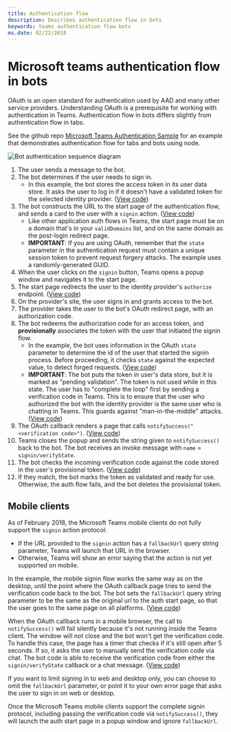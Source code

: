 ```yaml
---
title: Authentication flow
description: Describes authentication flow in bots
keywords: teams authentication flow bots
ms.date: 02/22/2018
---
```

# Microsoft teams authentication flow in bots

OAuth is an open standard for authentication used by AAD and many other service providers. Understanding OAuth is a prerequisite for working with authentication in Teams. Authentication flow in bots differs slightly from authentication flow in tabs.

See the github repo [Microsoft Teams Authentication Sample](https://github.com/OfficeDev/microsoft-teams-sample-auth-node)
for an example that demonstrates authentication flow for tabs and bots using node.

![Bot authentication sequence diagram](https://aosolis.github.io/bot-auth/bot_auth_sequence.png)

1. The user sends a message to the bot.
2. The bot determines if the user needs to sign in.
    * In this example, the bot stores the access token in its user data store. It asks the user to log in if it doesn't have a validated token for the selected identity provider. ([View code](https://github.com/OfficeDev/microsoft-teams-sample-auth-node/blob/469952a26d618dbf884a3be53c7d921cc580b1e2/src/utils/AuthenticationUtils.ts#L58-L76))
3. The bot constructs the URL to the start page of the authentication flow, and sends a card to the user with a `signin` action. ([View code](https://github.com/OfficeDev/microsoft-teams-sample-auth-node/blob/469952a26d618dbf884a3be53c7d921cc580b1e2/src/dialogs/BaseIdentityDialog.ts#L160-L190))
    * Like other application auth flows in Teams, the start page must be on a domain that's in your `validDomains` list, and on the same domain as the post-login redirect page.
    * **IMPORTANT**: If you are using OAuth, remember that the `state` parameter in the authentication request must contain a unique session token to prevent request forgery attacks. The example uses a randomly-generated GUID.
4. When the user clicks on the `signin` button, Teams opens a popup window and navigates it to the start page.
5. The start page redirects the user to the identity provider's `authorize` endpoint. ([View code](https://github.com/OfficeDev/microsoft-teams-sample-auth-node/blob/469952a26d618dbf884a3be53c7d921cc580b1e2/public/html/auth-start.html#L51-L56))
6. On the provider's site, the user signs in and grants access to the bot.
7. The provider takes the user to the bot's OAuth redirect page, with an authorization code.
8. The bot redeems the authorization code for an access token, and **provisionally** associates the token with the user that initiated the signin flow.
    * In the example, the bot uses information in the OAuth `state` parameter to determine the id of the user that started the signin process. Before proceeding, it checks `state` against the expected value, to detect forged requests. ([View code](https://github.com/OfficeDev/microsoft-teams-sample-auth-node/blob/469952a26d618dbf884a3be53c7d921cc580b1e2/src/AuthBot.ts#L70-L99))
    * **IMPORTANT**: The bot puts the token in user's data store, but it is marked as "pending validation". The token is not used while in this state. The user has to "complete the loop" first by sending a verification code in Teams. This is to ensure that the user who authorized the bot with the identity provider is the same user who is chatting in Teams. This guards against "man-in-the-middle" attacks. ([View code](https://github.com/OfficeDev/microsoft-teams-sample-auth-node/blob/469952a26d618dbf884a3be53c7d921cc580b1e2/src/AuthBot.ts#L100-L113))
9. The OAuth callback renders a page that calls `notifySuccess("<verification code>")`. ([View code](https://github.com/OfficeDev/microsoft-teams-sample-auth-node/blob/master/src/views/oauth-callback-success.hbs))
10. Teams closes the popup and sends the string given to `notifySuccess()` back to the bot. The bot receives an invoke message with `name` = ` signin/verifyState`.
11. The bot checks the incoming verification code against the code stored in the user's provisional token. ([View code](https://github.com/OfficeDev/microsoft-teams-sample-auth-node/blob/469952a26d618dbf884a3be53c7d921cc580b1e2/src/dialogs/BaseIdentityDialog.ts#L127-L140))
12. If they match, the bot marks the token as validated and ready for use. Otherwise, the auth flow fails, and the bot deletes the provisional token.

## Mobile clients
As of February 2018, the Microsoft Teams mobile clients do not fully support the `signin` action protocol:
* If the URL provided to the `signin` action has a `fallbackUrl` query string parameter, Teams will launch that URL in the browser.
* Otherwise, Teams will show an error saying that the action is not yet supported on mobile.

In the example, the mobile signin flow works the same way as on the desktop, until the point where the OAuth callback page tries to send the verification code back to the bot. The bot sets the `fallbackUrl` query string parameter to be the same as the original url to the auth start page, so that the user goes to the same page on all platforms. ([View code](https://github.com/OfficeDev/microsoft-teams-sample-auth-node/blob/469952a26d618dbf884a3be53c7d921cc580b1e2/src/dialogs/BaseIdentityDialog.ts#L173-L178))

When the OAuth callback runs in a mobile browser, the call to `notifySuccess()` will fail silently because it's not running inside the Teams client. The window will not close and the bot won't get the verification code. To handle this case, the page has a timer that checks if it's still open after 5 seconds. If so, it asks the user to manually send the verification code via chat. The bot code is able to receive the verification code from either the `signin/verifyState` callback or a chat message. ([View code](https://github.com/OfficeDev/microsoft-teams-sample-auth-node/blob/469952a26d618dbf884a3be53c7d921cc580b1e2/src/dialogs/BaseIdentityDialog.ts#L106-L117))

If you want to limit signing in to web and desktop only, you can choose to omit the `fallbackUrl` parameter, or point it to your own error page that asks the user to sign in on web or desktop.

Once the Microsoft Teams mobile clients support the complete signin protocol, including passing the verification code via `notifySuccess()`, they will launch the auth start page in a popup window and ignore `fallbackUrl`.